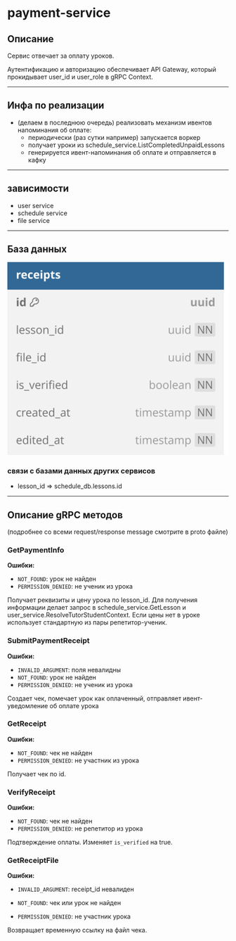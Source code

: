 # payment-service

## Описание

Сервис отвечает за оплату уроков.

Аутентификацию и авторизацию обеспечивает API Gateway, который прокидывает user_id и user_role в gRPC Context.

---

## Инфа по реализации

- (делаем в последнюю очередь) реализовать механизм ивентов напоминания об оплате:
  - периодически (раз сутки например) запускается воркер
  - получает уроки из schedule_service.ListCompletedUnpaidLessons
  - генерируется ивент-напоминания об оплате и отправляется в кафку

---

## зависимости

- user service
- schedule service
- file service


---

## База данных

![image](db.svg)

### связи с базами данных других сервисов

- lesson_id => schedule_db.lessons.id

---

## Описание gRPC методов

(подробнее со всеми request/response message смотрите в proto файле)

### GetPaymentInfo
**Ошибки:**
- `NOT_FOUND`: урок не найден
- `PERMISSION_DENIED`: не ученик из урока

Получает реквизиты и цену урока по lesson_id. Для получения информации делает запрос в schedule_service.GetLesson и user_service.ResolveTutorStudentContext. Если цены нет в уроке использует стандартную из пары репетитор-ученик.

### SubmitPaymentReceipt
**Ошибки:**
- `INVALID_ARGUMENT`: поля невалидны
- `NOT_FOUND`: урок не найден
- `PERMISSION_DENIED`: не ученик из урока

Создает чек, помечает урок как оплаченный, отправляет ивент-уведомление об оплате урока

### GetReceipt
**Ошибки:**
- `NOT_FOUND`: чек не найден
- `PERMISSION_DENIED`: не участник из урока

Получает чек по id.

### VerifyReceipt
**Ошибки:**
- `NOT_FOUND`: чек не найден
- `PERMISSION_DENIED`: не репетитор из урока

Подтверждение оплаты. Изменяет `is_verified` на true. 

### GetReceiptFile
**Ошибки:**

- `INVALID_ARGUMENT`: receipt_id невалиден

- `NOT_FOUND`: чек или урок не найден

- `PERMISSION_DENIED`: не участник урока

Возвращает временную ссылку на файл чека.
